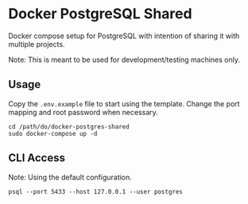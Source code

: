 # Docker PostgreSQL Shared

Docker compose setup for PostgreSQL with intention of sharing it with multiple projects.

Note: This is meant to be used for development/testing machines only.

## Usage

Copy the `.env.example` file to start using the template. Change the port mapping and root password when necessary.

~~~
cd /path/do/docker-postgres-shared
sudo docker-compose up -d
~~~

## CLI Access

Note: Using the default configuration.

~~~
psql --port 5433 --host 127.0.0.1 --user postgres
~~~
